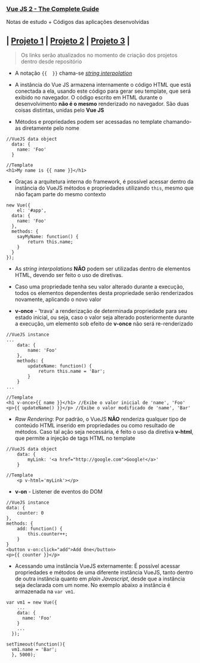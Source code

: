 ### [Vue JS 2 - The Complete Guide](https://www.udemy.com/vuejs-2-the-complete-guide/)

Notas de estudo + Códigos das aplicações desenvolvidas

## | [Projeto 1](https://goo.gl/V9A5A5) | [Projeto 2](#) | [Projeto 3](#) |
> Os links serão atualizados no momento de criação dos projetos dentro desde repositório



*  A notação `{{  }}` chama-se [*string interpolation*](https://en.wikipedia.org/wiki/String_interpolation)

* A instância do Vue JS armazena internamente o código HTML que está conectada a ela, usando este código para
gerar seu template, que será exibido no navegador. O código escrito em HTML durante o desenvolvimento **não é o mesmo**
renderizado no navegador. São duas coisas distintas, unidas pelo **Vue JS**

* Métodos e propriedades podem ser acessadas no template chamando-as diretamente pelo nome
```
//VueJS data object
  data: {
  	name: 'Foo'
  }

//Template
<h1>My name is {{ name }}</h1>
```

* Graças a arquitetura interna do framework, é possível acessar dentro da instância do VueJS métodos e propriedades
utilizando `this`, mesmo que não façam parte do mesmo contexto

```
new Vue({
	el: '#app',
  data: {
  	name: 'Foo'
  },
  methods: {
  	sayMyName: function() {
    	return this.name;
    }
  }
});

```

* As *string interpolations* **NÃO** podem ser utilizadas dentro de elementos HTML, devendo ser feito o uso de diretivas.

* Caso uma propriedade tenha seu valor alterado durante a execução, todos os elementos dependentes desta propriedade serão renderizados
novamente, aplicando o novo valor

* **v-once** - 'trava' a renderização de determinada propriedade para seu estado inicial, ou seja, caso o valor seja alterado posteriormente
durante a execução, um elemento sob efeito de **v-once** não será re-renderizado

```
//VueJS instance
...
    data: {
        name: 'Foo'
    },
    methods: {
        updateName: function() {
            return this.name = 'Bar';
        }
    }
...

//Template
<h1 v-once>{{ name }}</h1> //Exibe o valor inicial de 'name', 'Foo'
<p>{{ updateName() }}</p> //Exibe o valor modificado de 'name', 'Bar'
```

* *Raw Rendering*: Por padrão, o VueJS **NÃO** renderiza qualquer tipo de conteúdo HTML inserido em propriedades ou como resultado de métodos.
Caso tal ação seja necessária, é feito o uso da diretiva **v-html**, que permite a injeção de tags HTML no template

```
//VueJS data object
    data: {
        myLink: '<a href="http://google.com">Google!</a>'
    }

//Template
    <p v-html='myLink'></p>
```

* **v-on** - Listener de eventos do DOM

```
//VueJS instance
data: {
    counter: 0
},
methods: {
    add: function() {
        this.counter++;
    }
}
<button v-on:click="add">Add One</button>
<p>{{ counter }}</p>
```

* Acessando uma instância VueJS externamente: É possível acessar propriedades e métodos de uma diferente instância
VueJS, tanto dentro de outra instância quanto em *plain Javascript*, desde que a instância seja declarada com um nome.
No exemplo abaixo a instância é armazenada na `var vm1`.

```
var vm1 = new Vue({
    ...
    data: {
      name: 'Foo'
    }
    ...
  });

setTimeout(function(){
  vm1.name = 'Bar';
  }, 5000);
```

